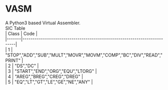 # VASM
A Python3 based Virtual Assembler.
<br>
SIC Table
<br>
| Class | Code                                                                     |<br>
|-------|--------------------------------------------------------------------------|<br>
| 1     | "STOP","ADD","SUB","MULT","MOVR","MOVM","COMP","BC","DIV","READ","PRINT" |<br>
| 2     | "DS","DC"                                                                |<br>
| 3     | "START","END","ORG","EQU","LTORG"                                        |<br>
| 4     | "AREG","BREG","CREG","DREG"                                              |<br>
| 5     | "EQ","LT","GT","LE","GE","NE","ANY"                                      |<br>
